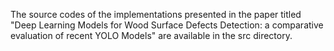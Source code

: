The source codes of the implementations presented in the paper titled "Deep Learning Models for Wood Surface Defects Detection: a comparative evaluation of recent YOLO Models" are available in the src directory.
